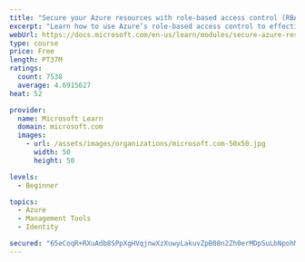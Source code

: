 ```yaml
---
title: "Secure your Azure resources with role-based access control (RBAC)"
excerpt: "Learn how to use Azure’s role-based access control to effectively manage your team’s access to Azure resources."
webUrl: https://docs.microsoft.com/en-us/learn/modules/secure-azure-resources-with-rbac/
type: course
price: Free
length: PT37M
ratings:
  count: 7538
  average: 4.6915627
heat: 52

provider:
  name: Microsoft Learn
  domain: microsoft.com
  images:
    - url: /assets/images/organizations/microsoft.com-50x50.jpg
      width: 50
      height: 50

levels:
  - Beginner

topics:
  - Azure
  - Management Tools
  - Identity

secured: "65eCoqR+RXuAdb8SPpXgHVqjnwXzXuwyLakuvZpB08n2Zh0erMDpSuLbNpohMJnFSwGnxPke02T+aFKzYkdD4akQGDvo244+2gVN2Gb52laYqEwDj2OOF5/bjbQrSRYLcYhAif9GLBLgic4dGYOjXouMEBuAnyc2d4fXzoQ2qLHEpsLJh1ZHcyhA99EM4sb5vgWx1U4fLHtmx4PG/vDDCv9gZbJ9SXFKNM3b0WqsO95p3nvrzwFZeEpy070Z9AlClf4n/CdyzXDqv6Yd/vlInKq1HpLLtMMkpCCLt+oIdAV2h0NGUX1ZMcMHdpOnsAS9yqI96QtI7rCForwJgPUwUD9KqUep/qN9vcp3TsB3URkdfuFbCkYI/dMf/bUu9POotIdTBskZj5xC9jl05z3wUYg6A357SzJds3PvdY3Cyuw=;2R0sHCjDMjPO4ITkuCKMwg=="
---
```


